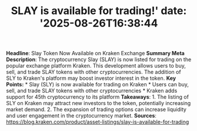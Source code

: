 ﻿---
title: "SLAY is available for trading!'
date: '2025-08-26T16:38:44"
category: "Markets"
summary: ""
slug: "slay is available for trading"
source_urls:
  - "https://blog.kraken.com/product/asset-listings/slay-is-available-for-trading"
seo:
  title: "SLAY is available for trading! | Hash n Hedge'
  description: '"
  keywords: ["news", "markets", "brief"]
---
**Headline**: Slay Token Now Available on Kraken Exchange  **Summary Meta Description**: The cryptocurrency Slay (SLAY) is now listed for trading on the popular exchange platform Kraken. This development allows users to buy, sell, and trade SLAY tokens with other cryptocurrencies. The addition of SLY to Kraken's platform may boost investor interest in the token.  **Key Points:**  * Slay (SLY) is now available for trading on Kraken * Users can buy, sell, and trade SLAY tokens with other cryptocurrencies * Kraken adds support for 45th cryptocurrency to its platform  **Takeaways**:  1. The listing of SLY on Kraken may attract new investors to the token, potentially increasing market demand. 2. The expansion of trading options can increase liquidity and user engagement in the cryptocurrency market.  **Sources**:  https://blog.kraken.com/product/asset-listings/slay-is-available-for-trading 
